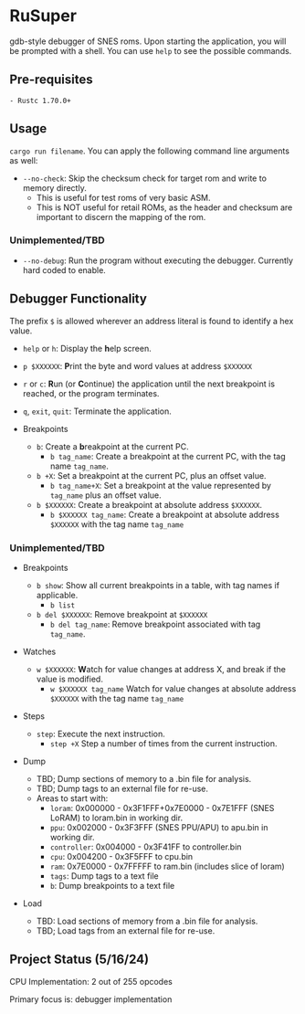 # RuSuper
gdb-style debugger of SNES roms. Upon starting the application, you will be prompted with a shell. You can use `help` to see the possible commands.

## Pre-requisites
    - Rustc 1.70.0+

## Usage
`cargo run filename`. You can apply the following command line arguments as well:

-  `--no-check`: Skip the checksum check for target rom and write to memory directly.
    - This is useful for test roms of very basic ASM.
    - This is NOT useful for retail ROMs, as the header and checksum are important to discern the mapping of the rom.

### Unimplemented/TBD
-   `--no-debug`: Run the program without executing the debugger. Currently hard coded to enable.

## Debugger Functionality
The prefix `$` is allowed wherever an address literal is found to identify a hex value.

- `help` or `h`: Display the **h**elp screen.
- `p $XXXXXX`: **P**rint the byte and word values at address `$XXXXXX`
- `r` or `c`: **R**un (or **C**ontinue) the application until the next breakpoint is reached, or the program terminates.
- `q`, `exit`, `quit`: Terminate the application.

- Breakpoints
    - `b`: Create a **b**reakpoint at the current PC.
        - `b tag_name`:  Create a breakpoint at the current PC, with the tag name `tag_name`.
    - `b +X`: Set a breakpoint at the current PC, plus an offset value.
        - `b tag_name+X`: Set a breakpoint at the value represented by `tag_name` plus an offset value.
    - `b $XXXXXX`: Create a breakpoint at absolute address `$XXXXXX`.
        - `b $XXXXXX tag_name`: Create a breakpoint at absolute address `$XXXXXX` with the tag name `tag_name`


### Unimplemented/TBD
- Breakpoints
    - `b show`: Show all current breakpoints in a table, with tag names if applicable.
        - `b list`
    - `b del $XXXXXX`: Remove breakpoint at `$XXXXXX`
        - `b del tag_name`: Remove breakpoint associated with tag `tag_name`.

- Watches
    - `w $XXXXXX`: **W**atch for value changes at address X, and break if the value is modified.
        - `w $XXXXXX tag_name` Watch for value changes at absolute address `$XXXXXX` with the tag name `tag_name`

- Steps
    - `step`: Execute the next instruction.
        - `step +X` Step a number of times from the current instruction.

- Dump
    - TBD; Dump sections of memory to a .bin file for analysis.
    - TBD; Dump tags to an external file for re-use.
    - Areas to start with:
        - `loram`: 0x000000 - 0x3F1FFF+0x7E0000 - 0x7E1FFF (SNES LoRAM) to loram.bin in working dir.
        - `ppu`: 0x002000 - 0x3F3FFF (SNES PPU/APU) to apu.bin in working dir.
        - `controller`: 0x004000 - 0x3F41FF to controller.bin
        - `cpu`: 0x004200 - 0x3F5FFF to cpu.bin
        - `ram`: 0x7E0000 - 0x7FFFFF to ram.bin (includes slice of loram)
        - `tags`: Dump tags to a text file
        - `b`: Dump breakpoints to a text file

- Load
    - TBD: Load sections of memory from a .bin file for analysis.
    - TBD; Load tags from an external file for re-use.

## Project Status (5/16/24)
CPU Implementation: 2 out of 255 opcodes

Primary focus is: debugger implementation 